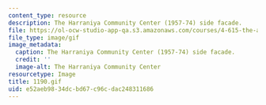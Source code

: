 ```yaml
---
content_type: resource
description: The Harraniya Community Center (1957-74) side facade.
file: https://ol-ocw-studio-app-qa.s3.amazonaws.com/courses/4-615-the-architecture-of-cairo-spring-2002/e52aeb9834dcbd67c96cdac248311686_1190.gif
file_type: image/gif
image_metadata:
  caption: The Harraniya Community Center (1957-74) side facade.
  credit: ''
  image-alt: The Harraniya Community Center
resourcetype: Image
title: 1190.gif
uid: e52aeb98-34dc-bd67-c96c-dac248311686
---
```

